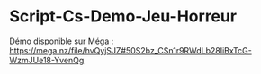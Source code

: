 # Script-Cs-Demo-Jeu-Horreur
Démo disponible sur Méga :
https://mega.nz/file/hvQyjSJZ#50S2bz_CSn1r9RWdLb28IiBxTcG-WzmJUe18-YvenQg
